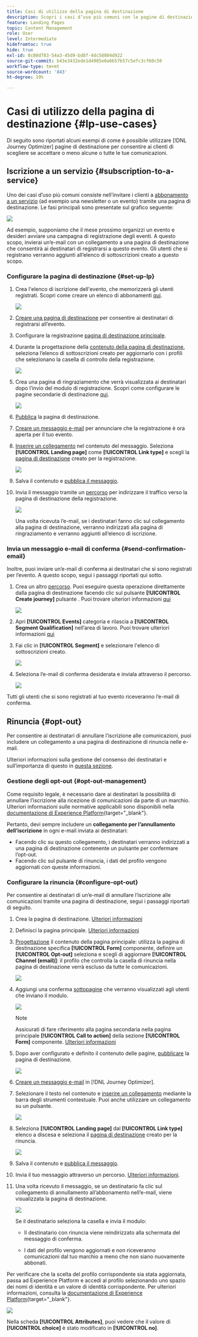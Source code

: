 ```yaml
---
title: Casi di utilizzo della pagina di destinazione
description: Scopri i casi d’uso più comuni con le pagine di destinazione in Journey Optimizer
feature: Landing Pages
topic: Content Management
role: User
level: Intermediate
hidefromtoc: true
hide: true
exl-id: 8c00d783-54a3-45d9-bd8f-4dc58804d922
source-git-commit: b43e3432ede1d4985e0a6b57b57c5efc3cf60c50
workflow-type: tm+mt
source-wordcount: '843'
ht-degree: 19%

---
```


# Casi di utilizzo della pagina di destinazione {#lp-use-cases}

Di seguito sono riportati alcuni esempi di come è possibile utilizzare [!DNL Journey Optimizer] pagine di destinazione per consentire ai clienti di scegliere se accettare o meno alcune o tutte le tue comunicazioni.

<!--The main use cases are:
* Subscription to a service
* Opt-in
* Opt-out-->

## Iscrizione a un servizio {#subscription-to-a-service}

Uno dei casi d’uso più comuni consiste nell’invitare i clienti a [abbonamento a un servizio](subscription-list.md) (ad esempio una newsletter o un evento) tramite una pagina di destinazione. Le fasi principali sono presentate sul grafico seguente:

![](../assets/lp_subscription-uc.png)

Ad esempio, supponiamo che il mese prossimo organizzi un evento e desideri avviare una campagna di registrazione degli eventi<!--to keep your customers that are interested updated on that event-->. A questo scopo, invierai un’e-mail con un collegamento a una pagina di destinazione che consentirà ai destinatari di registrarsi a questo evento. Gli utenti che si registrano verranno aggiunti all’elenco di sottoscrizioni creato a questo scopo.

### Configurare la pagina di destinazione {#set-up-lp}

1. Crea l&#39;elenco di iscrizione dell&#39;evento, che memorizzerà gli utenti registrati. Scopri come creare un elenco di abbonamenti [qui](subscription-list.md#define-subscription-list).

   ![](../assets/lp_subscription-uc-list.png)

1. [Creare una pagina di destinazione](create-lp.md) per consentire ai destinatari di registrarsi all’evento.

1. Configurare la registrazione [pagina di destinazione principale](create-lp.md#configure-primary-page).

1. Durante la progettazione della [contenuto della pagina di destinazione](design-lp.md), seleziona l’elenco di sottoscrizioni creato per aggiornarlo con i profili che selezionano la casella di controllo della registrazione.

   ![](../assets/lp_subscription-uc-lp-list.png)

1. Crea una pagina di ringraziamento che verrà visualizzata ai destinatari dopo l’invio del modulo di registrazione. Scopri come configurare le pagine secondarie di destinazione [qui](create-lp.md#configure-subpages).

   ![](../assets/lp_subscription-uc-thanks.png)

1. [Pubblica](create-lp.md#publish) la pagina di destinazione.

1. [Creare un messaggio e-mail](../messages/create-message.md) per annunciare che la registrazione è ora aperta per il tuo evento.

1. [Inserire un collegamento](../messages/message-tracking.md#insert-links) nel contenuto del messaggio. Seleziona **[!UICONTROL Landing page]** come **[!UICONTROL Link type]** e scegli la [pagina di destinazione](create-lp.md#configure-primary-page) creato per la registrazione.

   ![](../assets/lp_subscription-uc-link.png)

1. Salva il contenuto e [pubblica il messaggio](../messages/publish-manage-message.md).

1. Invia il messaggio tramite un [percorso](../building-journeys/journey.md) per indirizzare il traffico verso la pagina di destinazione della registrazione.

   ![](../assets/lp_subscription-uc-journey.png)

   Una volta ricevuta l’e-mail, se i destinatari fanno clic sul collegamento alla pagina di destinazione, verranno indirizzati alla pagina di ringraziamento e verranno aggiunti all’elenco di iscrizione.

### Invia un messaggio e-mail di conferma {#send-confirmation-email}

Inoltre, puoi inviare un’e-mail di conferma ai destinatari che si sono registrati per l’evento. A questo scopo, segui i passaggi riportati qui sotto.

1. Crea un altro [percorso](../building-journeys/journey.md). Puoi eseguire questa operazione direttamente dalla pagina di destinazione facendo clic sul pulsante **[!UICONTROL Create journey]** pulsante . Puoi trovare ulteriori informazioni [qui](create-lp.md#configure-primary-page)

   ![](../assets/lp_subscription-uc-create-journey.png)

1. Apri **[!UICONTROL Events]** categoria e rilascia a **[!UICONTROL Segment Qualification]** nell’area di lavoro. Puoi trovare ulteriori informazioni [qui](../building-journeys/segment-qualification-events.md)

1. Fai clic in **[!UICONTROL Segment]** e selezionare l&#39;elenco di sottoscrizioni creato.

   ![](../assets/lp_subscription-uc-confirm-journey.png)

1. Seleziona l’e-mail di conferma desiderata e inviala attraverso il percorso.

   ![](../assets/lp_subscription-uc-confirm-email.png)

Tutti gli utenti che si sono registrati al tuo evento riceveranno l’e-mail di conferma.

<!--The event registration's subscription list tracks the profiles who registered and you can send them targeted event updates.-->

## Rinuncia {#opt-out}

Per consentire ai destinatari di annullare l’iscrizione alle comunicazioni, puoi includere un collegamento a una pagina di destinazione di rinuncia nelle e-mail.

Ulteriori informazioni sulla gestione del consenso dei destinatari e sull’importanza di questo in [questa sezione](../messages/consent.md).

### Gestione degli opt-out {#opt-out-management}

Come requisito legale, è necessario dare ai destinatari la possibilità di annullare l’iscrizione alla ricezione di comunicazioni da parte di un marchio. Ulteriori informazioni sulle normative applicabili sono disponibili nella [documentazione di Experience Platform](https://experienceleague.adobe.com/docs/experience-platform/privacy/regulations/overview.html?lang=it#regulations){target=&quot;_blank&quot;}.

Pertanto, devi sempre includere un **collegamento per l’annullamento dell’iscrizione** in ogni e-mail inviata ai destinatari:

* Facendo clic su questo collegamento, i destinatari verranno indirizzati a una pagina di destinazione contenente un pulsante per confermare l’opt-out.
* Facendo clic sul pulsante di rinuncia, i dati del profilo vengono aggiornati con queste informazioni.

### Configurare la rinuncia {#configure-opt-out}

Per consentire ai destinatari di un’e-mail di annullare l’iscrizione alle comunicazioni tramite una pagina di destinazione, segui i passaggi riportati di seguito.

1. Crea la pagina di destinazione. [Ulteriori informazioni](create-lp.md)

1. Definisci la pagina principale. [Ulteriori informazioni](create-lp.md#configure-primary-page)

1. [Progettazione](design-lp.md) il contenuto della pagina principale: utilizza la pagina di destinazione specifica **[!UICONTROL Form]** componente, definire un **[!UICONTROL Opt-out]** seleziona e scegli di aggiornare **[!UICONTROL Channel (email)]**: il profilo che controlla la casella di rinuncia nella pagina di destinazione verrà escluso da tutte le comunicazioni.

   ![](../assets/lp_opt-out-primary-lp.png)

   <!--You can also build your own landing page and host it on the third-party system of your choice. To keep?-->

1. Aggiungi una conferma [sottopagine](create-lp.md#configure-subpages) che verranno visualizzati agli utenti che inviano il modulo.

   ![](../assets/lp_opt-out-subpage.png)

   >[!NOTE]
   >
   >Assicurati di fare riferimento alla pagina secondaria nella pagina principale **[!UICONTROL Call to action]** della sezione **[!UICONTROL Form]** componente. [Ulteriori informazioni](design-lp.md)

1. Dopo aver configurato e definito il contenuto delle pagine, [pubblicare](create-lp.md#publish) la pagina di destinazione.

   ![](../assets/lp_opt-out-publish.png)

1. [Creare un messaggio e-mail](../messages/create-message.md) in [!DNL Journey Optimizer].

1. Selezionare il testo nel contenuto e [inserire un collegamento](../messages/message-tracking.md#insert-links) mediante la barra degli strumenti contestuale. Puoi anche utilizzare un collegamento su un pulsante.

   ![](../assets/lp_opt-out-insert-link.png)

1. Seleziona **[!UICONTROL Landing page]** dal **[!UICONTROL Link type]** elenco a discesa e seleziona il [pagina di destinazione](create-lp.md#configure-primary-page) creato per la rinuncia.

   ![](../assets/lp_opt-out-landing-page.png)

1. Salva il contenuto e [pubblica il messaggio](../messages/publish-manage-message.md).

1. Invia il tuo messaggio attraverso un percorso. [Ulteriori informazioni](../building-journeys/journey.md).

1. Una volta ricevuto il messaggio, se un destinatario fa clic sul collegamento di annullamento all’abbonamento nell’e-mail, viene visualizzata la pagina di destinazione.

   ![](../assets/lp_opt-out-submit-form.png)

   Se il destinatario seleziona la casella e invia il modulo:

   * Il destinatario con rinuncia viene reindirizzato alla schermata del messaggio di conferma.

   * I dati del profilo vengono aggiornati e non riceveranno comunicazioni dal tuo marchio a meno che non siano nuovamente abbonati.

Per verificare che la scelta del profilo corrispondente sia stata aggiornata, passa ad Experience Platform e accedi al profilo selezionando uno spazio dei nomi di identità e un valore di identità corrispondente. Per ulteriori informazioni, consulta la [documentazione di Experience Platform](https://experienceleague.adobe.com/docs/experience-platform/profile/ui/user-guide.html?lang=it#getting-started){target=&quot;_blank&quot;}.

![](../assets/lp_opt-out-profile-choice.png)

Nella scheda **[!UICONTROL Attributes]**, puoi vedere che il valore di **[!UICONTROL choice]** è stato modificato in **[!UICONTROL no]**.

<!--

### Other ways to opt out

You can also enable your recipients to unsubscribe whithout using landing pages.

* **One-click opt-out**

    You can add a one-click opt-out link into your email content. This will enable your recipients to quickly unsubscribe from your communications, without being redirected to a landing page where they need to confirm opting out. [Learn more](../messages/message-tracking.md#one-click-opt-out-link)

* **Unsubscribe link in header**

    If the recipients' email client supports displaying an unsubscribe link in the email header, emails sent with [!DNL Journey Optimizer] automatically include this link. [Learn more](../messages/consent.md#unsubscribe-email)
-->
